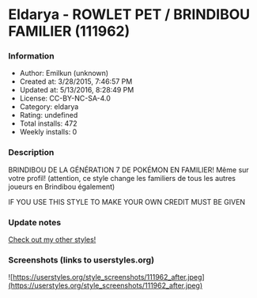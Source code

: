 # Eldarya - ROWLET PET / BRINDIBOU FAMILIER (111962)

### Information
- Author: Emilkun (unknown)
- Created at: 3/28/2015, 7:46:57 PM
- Updated at: 5/13/2016, 8:28:49 PM
- License:  CC-BY-NC-SA-4.0
- Category: eldarya
- Rating: undefined
- Total installs: 472
- Weekly installs: 0


### Description
BRINDIBOU DE LA GÉNÉRATION 7 DE POKÉMON EN FAMILIER!
Même sur votre profil!
(attention, ce style change les familiers de tous les autres joueurs en Brindibou également)

IF YOU USE THIS STYLE TO MAKE YOUR OWN CREDIT MUST BE GIVEN

### Update notes
<a href="https://userstyles.org/users/286218">Check out my other styles!</a>

### Screenshots (links to userstyles.org)
![https://userstyles.org/style_screenshots/111962_after.jpeg](https://userstyles.org/style_screenshots/111962_after.jpeg)


